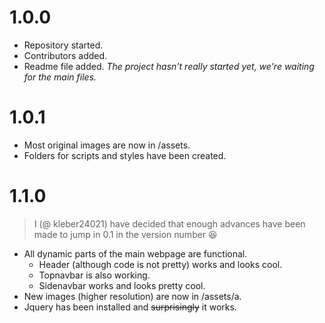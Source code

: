 # 1.0.0
- Repository started.
- Contributors added.
- Readme file added.
_The project hasn't really started yet, we're waiting for the main files._

# 1.0.1
- Most original images are now in /assets.
- Folders for scripts and styles have been created.

# 1.1.0
> I (@ kleber24021) have decided that enough advances have been made to jump in 0.1 in the version number :laughing:
- All dynamic parts of the main webpage are functional.
  - Header (although code is not pretty) works and looks cool.
  - Topnavbar is also working.
  - Sidenavbar works and looks pretty cool.
- New images (higher resolution) are now in /assets/a.
- Jquery has been installed and ~~surprisingly~~ it works.
